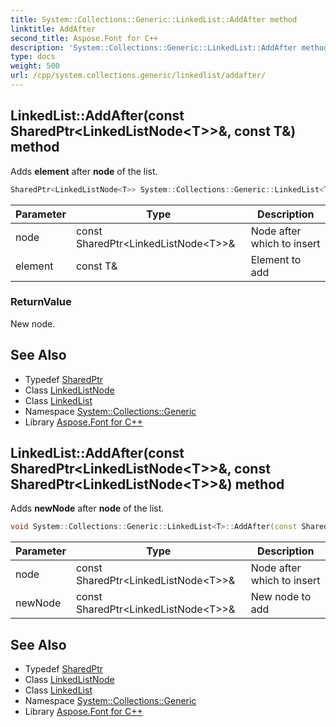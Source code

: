 ```yaml
---
title: System::Collections::Generic::LinkedList::AddAfter method
linktitle: AddAfter
second_title: Aspose.Font for C++
description: 'System::Collections::Generic::LinkedList::AddAfter method. Adds element after node of the list in C++.'
type: docs
weight: 500
url: /cpp/system.collections.generic/linkedlist/addafter/
---
```

## LinkedList::AddAfter(const SharedPtr\<LinkedListNode\<T\>\>\&, const T\&) method


Adds **element** after **node** of the list.

```cpp
SharedPtr<LinkedListNode<T>> System::Collections::Generic::LinkedList<T>::AddAfter(const SharedPtr<LinkedListNode<T>> &node, const T &element)
```


| Parameter | Type | Description |
| --- | --- | --- |
| node | const SharedPtr\<LinkedListNode\<T\>\>\& | Node after which to insert |
| element | const T\& | Element to add |

### ReturnValue

New node.

## See Also

* Typedef [SharedPtr](../../../system/sharedptr/)
* Class [LinkedListNode](../../linkedlistnode/)
* Class [LinkedList](../)
* Namespace [System::Collections::Generic](../../)
* Library [Aspose.Font for C++](../../../)
## LinkedList::AddAfter(const SharedPtr\<LinkedListNode\<T\>\>\&, const SharedPtr\<LinkedListNode\<T\>\>\&) method


Adds **newNode** after **node** of the list.

```cpp
void System::Collections::Generic::LinkedList<T>::AddAfter(const SharedPtr<LinkedListNode<T>> &node, const SharedPtr<LinkedListNode<T>> &newNode)
```


| Parameter | Type | Description |
| --- | --- | --- |
| node | const SharedPtr\<LinkedListNode\<T\>\>\& | Node after which to insert |
| newNode | const SharedPtr\<LinkedListNode\<T\>\>\& | New node to add |

## See Also

* Typedef [SharedPtr](../../../system/sharedptr/)
* Class [LinkedListNode](../../linkedlistnode/)
* Class [LinkedList](../)
* Namespace [System::Collections::Generic](../../)
* Library [Aspose.Font for C++](../../../)
